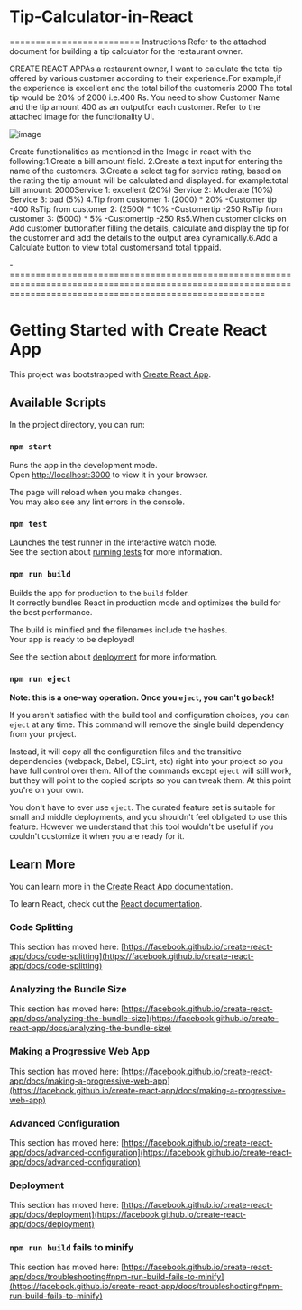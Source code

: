 
# Tip-Calculator-in-React
=========================
Instructions Refer to the attached document for building a tip calculator for the restaurant owner. 



CREATE REACT APPAs a restaurant owner, I want to calculate the total tip offered by various customer according to their experience.For example,if the experience is excellent and the total billof the customeris 2000 The total tip would be 20% of 2000 i.e.400 Rs. You need to show Customer Name and the tip amount 400 as an outputfor each customer. Refer to the attached image for the functionality UI. 


![image](https://user-images.githubusercontent.com/69638895/115364159-bb2d8180-a1e0-11eb-8afc-8755849892b1.png)

Create functionalities as mentioned in the Image in react with the following:1.Create a bill amount field. 2.Create a text input for entering the name of the customers.
3.Create a select tag for service rating, based on the rating the tip amount will be calculated and displayed. for example:total bill amount: 2000Service 1: excellent (20%)           Service 2: Moderate (10%)          Service 3: bad (5%)                4.Tip from customer 1: (2000) * 20%   -Customer tip -400 RsTip from customer 2: (2500) * 10% -Customertip -250 RsTip from customer 3: (5000) * 5% -Customertip -250 Rs5.When customer clicks on Add customer buttonafter filling the details, calculate and display the tip for the customer and add the details to the output area dynamically.6.Add a Calculate button to view total customersand total tippaid.

-=============================================================================================================================================================

# Getting Started with Create React App

This project was bootstrapped with [Create React App](https://github.com/facebook/create-react-app).

## Available Scripts

In the project directory, you can run:

### `npm start`

Runs the app in the development mode.\
Open [http://localhost:3000](http://localhost:3000) to view it in your browser.

The page will reload when you make changes.\
You may also see any lint errors in the console.

### `npm test`

Launches the test runner in the interactive watch mode.\
See the section about [running tests](https://facebook.github.io/create-react-app/docs/running-tests) for more information.

### `npm run build`

Builds the app for production to the `build` folder.\
It correctly bundles React in production mode and optimizes the build for the best performance.

The build is minified and the filenames include the hashes.\
Your app is ready to be deployed!

See the section about [deployment](https://facebook.github.io/create-react-app/docs/deployment) for more information.

### `npm run eject`

**Note: this is a one-way operation. Once you `eject`, you can't go back!**

If you aren't satisfied with the build tool and configuration choices, you can `eject` at any time. This command will remove the single build dependency from your project.

Instead, it will copy all the configuration files and the transitive dependencies (webpack, Babel, ESLint, etc) right into your project so you have full control over them. All of the commands except `eject` will still work, but they will point to the copied scripts so you can tweak them. At this point you're on your own.

You don't have to ever use `eject`. The curated feature set is suitable for small and middle deployments, and you shouldn't feel obligated to use this feature. However we understand that this tool wouldn't be useful if you couldn't customize it when you are ready for it.

## Learn More

You can learn more in the [Create React App documentation](https://facebook.github.io/create-react-app/docs/getting-started).

To learn React, check out the [React documentation](https://reactjs.org/).

### Code Splitting

This section has moved here: [https://facebook.github.io/create-react-app/docs/code-splitting](https://facebook.github.io/create-react-app/docs/code-splitting)

### Analyzing the Bundle Size

This section has moved here: [https://facebook.github.io/create-react-app/docs/analyzing-the-bundle-size](https://facebook.github.io/create-react-app/docs/analyzing-the-bundle-size)

### Making a Progressive Web App

This section has moved here: [https://facebook.github.io/create-react-app/docs/making-a-progressive-web-app](https://facebook.github.io/create-react-app/docs/making-a-progressive-web-app)

### Advanced Configuration

This section has moved here: [https://facebook.github.io/create-react-app/docs/advanced-configuration](https://facebook.github.io/create-react-app/docs/advanced-configuration)

### Deployment

This section has moved here: [https://facebook.github.io/create-react-app/docs/deployment](https://facebook.github.io/create-react-app/docs/deployment)

### `npm run build` fails to minify

This section has moved here: [https://facebook.github.io/create-react-app/docs/troubleshooting#npm-run-build-fails-to-minify](https://facebook.github.io/create-react-app/docs/troubleshooting#npm-run-build-fails-to-minify)
